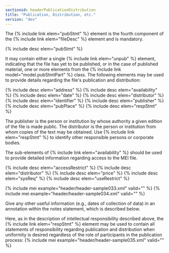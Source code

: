 ```yaml
---
sectionid: headerPublicationDistribution
title: "Publication, Distribution, etc."
version: "dev"
---
```


The {% include link elem="pubStmt" %} element is the fourth component of the {% include link elem="fileDesc" %} element and is mandatory.

  
{% include desc elem="pubStmt" %} 
 

It may contain either a single {% include link elem="unpub" %} element, indicating that the file has yet to be published, or in the case of published material, one or more elements from the {% include link model="model.pubStmtPart" %} class. The following elements may be used to provide details regarding the file's publication and distribution:

  
{% include desc elem="address" %} 
{% include desc elem="availability" %} 
{% include desc elem="date" %} 
{% include desc elem="distributor" %} 
{% include desc elem="identifier" %} 
{% include desc elem="publisher" %} 
{% include desc elem="pubPlace" %} 
{% include desc elem="respStmt" %} 
 

The publisher is the person or institution by whose authority a given edition of the file is made public. The distributor is the person or institution from whom copies of the text may be obtained. Use {% include link elem="respStmt" %} to identify other responsible persons or corporate bodies.

The sub-elements of {% include link elem="availability" %} should be used to provide detailed information regarding access to the MEI file.

  
{% include desc elem="accessRestrict" %} 
{% include desc elem="distributor" %} 
{% include desc elem="price" %} 
{% include desc elem="sysReq" %} 
{% include desc elem="useRestrict" %} 
 
{% include mei example="header/header-sample033.xml" valid="" %}
    {% include mei example="header/header-sample034.xml" valid="" %}
    
Give any other useful information (e.g., dates of collection of data) in an annotation within the notes statement, which is described below.

Here, as in the description of intellectual responsibility described above, the {% include link elem="respStmt" %} element may be used to contain all statements of responsibility regarding publication and distribution when uniformity is desired regardless of the role of participants in the publication process:
{% include mei example="header/header-sample035.xml" valid="" %}
    